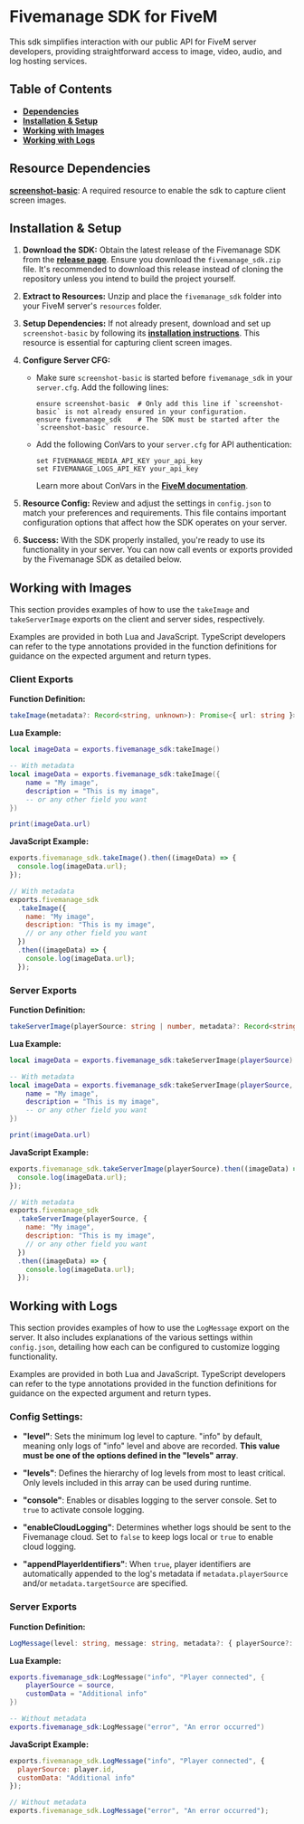# **Fivemanage SDK for FiveM**

This sdk simplifies interaction with our public API for FiveM server developers, providing straightforward access to image, video, audio, and log hosting services.

## **Table of Contents**

- **[Dependencies](#resource-dependencies)**
- **[Installation & Setup](#installation--setup)**
- **[Working with Images](#working-with-images)**
- **[Working with Logs](#working-with-logs)**

## **Resource Dependencies**

**[screenshot-basic](https://github.com/citizenfx/screenshot-basic)**: A required resource to enable the sdk to capture client screen images.

## **Installation & Setup**

1. **Download the SDK:** Obtain the latest release of the Fivemanage SDK from the **[release page](https://github.com/fivemanage/sdk/releases/latest)**. Ensure you download the `fivemanage_sdk.zip` file. It's recommended to download this release instead of cloning the repository unless you intend to build the project yourself.

2. **Extract to Resources:** Unzip and place the `fivemanage_sdk` folder into your FiveM server's `resources` folder.

3. **Setup Dependencies:** If not already present, download and set up `screenshot-basic` by following its **[installation instructions](https://github.com/citizenfx/screenshot-basic?tab=readme-ov-file#usage)**. This resource is essential for capturing client screen images.

4. **Configure Server CFG:**

   - Make sure `screenshot-basic` is started before `fivemanage_sdk` in your `server.cfg`. Add the following lines:
     ```
     ensure screenshot-basic  # Only add this line if `screenshot-basic` is not already ensured in your configuration.
     ensure fivemanage_sdk    # The SDK must be started after the `screenshot-basic` resource.
     ```
   - Add the following ConVars to your `server.cfg` for API authentication:
     ```
     set FIVEMANAGE_MEDIA_API_KEY your_api_key
     set FIVEMANAGE_LOGS_API_KEY your_api_key
     ```
     Learn more about ConVars in the **[FiveM documentation](https://docs.fivem.net/docs/scripting-reference/convars/)**.

5. **Resource Config:** Review and adjust the settings in `config.json` to match your preferences and requirements. This file contains important configuration options that affect how the SDK operates on your server.

6. **Success:** With the SDK properly installed, you're ready to use its functionality in your server. You can now call events or exports provided by the Fivemanage SDK as detailed below.

## **Working with Images**

This section provides examples of how to use the `takeImage` and `takeServerImage` exports on the client and server sides, respectively.

Examples are provided in both Lua and JavaScript. TypeScript developers can refer to the type annotations provided in the function definitions for guidance on the expected argument and return types.

### **Client Exports**

**Function Definition:**

```typescript
takeImage(metadata?: Record<string, unknown>): Promise<{ url: string }>
```

**Lua Example:**

```lua
local imageData = exports.fivemanage_sdk:takeImage()

-- With metadata
local imageData = exports.fivemanage_sdk:takeImage({
    name = "My image",
    description = "This is my image",
    -- or any other field you want
})

print(imageData.url)
```

**JavaScript Example:**

```javascript
exports.fivemanage_sdk.takeImage().then((imageData) => {
  console.log(imageData.url);
});

// With metadata
exports.fivemanage_sdk
  .takeImage({
    name: "My image",
    description: "This is my image",
    // or any other field you want
  })
  .then((imageData) => {
    console.log(imageData.url);
  });
```

### **Server Exports**

**Function Definition:**

```typescript
takeServerImage(playerSource: string | number, metadata?: Record<string, unknown>): Promise<{ url: string }>
```

**Lua Example:**

```lua
local imageData = exports.fivemanage_sdk:takeServerImage(playerSource)

-- With metadata
local imageData = exports.fivemanage_sdk:takeServerImage(playerSource, {
    name = "My image",
    description = "This is my image",
    -- or any other field you want
})

print(imageData.url)
```

**JavaScript Example:**

```javascript
exports.fivemanage_sdk.takeServerImage(playerSource).then((imageData) => {
  console.log(imageData.url);
});

// With metadata
exports.fivemanage_sdk
  .takeServerImage(playerSource, {
    name: "My image",
    description: "This is my image",
    // or any other field you want
  })
  .then((imageData) => {
    console.log(imageData.url);
  });
```

## **Working with Logs**

This section provides examples of how to use the `LogMessage` export on the server. It also includes explanations of the various settings within `config.json`, detailing how each can be configured to customize logging functionality.

Examples are provided in both Lua and JavaScript. TypeScript developers can refer to the type annotations provided in the function definitions for guidance on the expected argument and return types.

### **Config Settings:**

- **"level"**: Sets the minimum log level to capture. "info" by default, meaning only logs of "info" level and above are recorded. **This value must be one of the options defined in the "levels" array**.

- **"levels"**: Defines the hierarchy of log levels from most to least critical. Only levels included in this array can be used during runtime.

- **"console"**: Enables or disables logging to the server console. Set to `true` to activate console logging.

- **"enableCloudLogging"**: Determines whether logs should be sent to the Fivemanage cloud. Set to `false` to keep logs local or `true` to enable cloud logging.

- **"appendPlayerIdentifiers"**: When `true`, player identifiers are automatically appended to the log's metadata if `metadata.playerSource` and/or `metadata.targetSource` are specified.

### **Server Exports**

**Function Definition:**

```typescript
LogMessage(level: string, message: string, metadata?: { playerSource?: string | number, targetSource?: string | number, [key: string]: unknown }): void
```

**Lua Example:**

```lua
exports.fivemanage_sdk:LogMessage("info", "Player connected", {
    playerSource = source,
    customData = "Additional info"
})

-- Without metadata
exports.fivemanage_sdk:LogMessage("error", "An error occurred")
```

**JavaScript Example:**

```javascript
exports.fivemanage_sdk.LogMessage("info", "Player connected", {
  playerSource: player.id,
  customData: "Additional info"
});

// Without metadata
exports.fivemanage_sdk.LogMessage("error", "An error occurred");
```